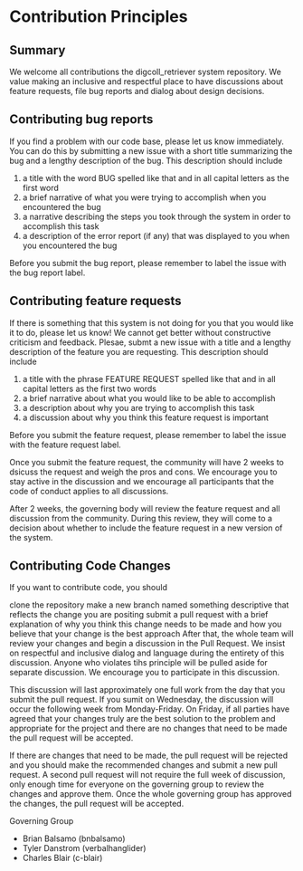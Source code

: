 # Contribution Principles

## Summary

We welcome all contributions the digcoll_retriever system repository. We value making an inclusive and respectful place to have discussions about feature requests, file bug reports and dialog about design decisions.

## Contributing bug reports

If you find a problem with our code base, please let us know immediately. You can do this by submitting a new issue with a short title summarizing the bug and a lengthy description of the bug. This description should include

1. a title with the word BUG spelled like that and in all capital letters as the first word
1. a brief narrative of what you were trying to accomplish when you encountered the bug
1. a narrative describing the steps you took through the system in order to accomplish this task
1. a description of the error report (if any) that was displayed to you when you encountered the bug

Before you submit the bug report, please remember to label the issue with the bug report label.

## Contributing feature requests

If there is something that this system is not doing for you that you would like it to do, please let us know! We cannot get better without constructive criticism and feedback. Plesae, submt a new issue with a title and a lengthy description of the feature you are requesting. This description should include

1. a title with the phrase FEATURE REQUEST spelled like that and in all capital letters as the first two words
1. a brief narrative about what you would like to be able to accomplish
1. a description about why you are trying to accomplish this task
1. a discussion about why you think this feature request is important

Before you submit the feature request, please remember to label the issue with the feature request label.

Once you submit the feature request, the community will have 2 weeks to dsicuss the request and weigh the pros and cons. We encourage you to stay active in the discussion and we encourage all participants that the code of conduct applies to all discussions.

After 2 weeks, the governing body will review the feature request and all discussion from the community. During this review, they will come to a decision about whether to include the feature request in a new version of the system.

## Contributing Code Changes

If you want to contribute code, you should

clone the repository
make a new branch named something descriptive that reflects the change you are positing
submit a pull request with a brief explanation of why you think this change needs to be made and how you believe that your change is the best approach
After that, the whole team will review your changes and begin a discussion in the Pull Request. We insist on respectful and inclusive dialog and language during the entirety of this discussion. Anyone who violates tihs principle will be pulled aside for separate discussion. We encourage you to participate in this discussion.

This discussion will last approximately one full work from the day that you submit the pull request. If you sumit on Wednesday, the discussion will occur the following week from Monday-Friday. On Friday, if all parties have agreed that your changes truly are the best solution to the problem and appropriate for the project and there are no changes that need to be made the pull request will be accepted.

If there are changes that need to be made, the pull request will be rejected and you should make the recommended changes and submit a new pull request. A second pull request will not require the full week of discussion, only enough time for everyone on the governing group to review the changes and approve them. Once the whole governing group has approved the changes, the pull request will be accepted.

Governing Group

- Brian Balsamo (bnbalsamo)
- Tyler Danstrom (verbalhanglider)
- Charles Blair (c-blair)
